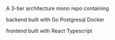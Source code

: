 A 3-tier architecture mono repo containing

backend built with
Go
Postgresql
Docker

frontend built with
React
Typescript
